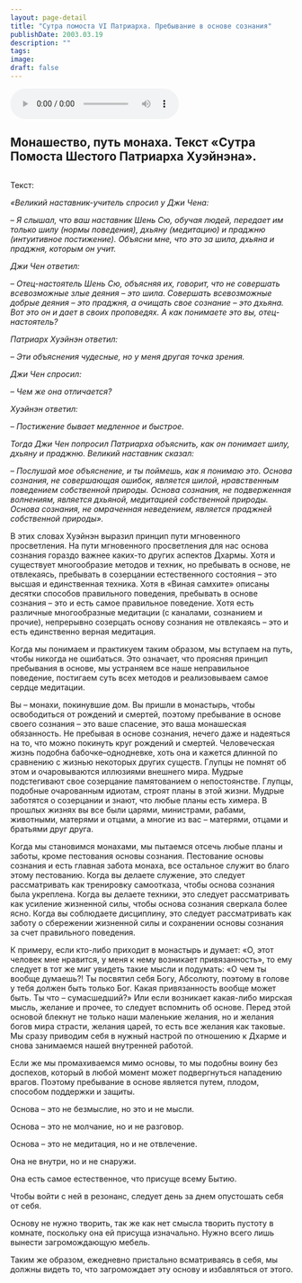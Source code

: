 ```yaml
---
layout: page-detail
title: "Сутра помоста VI Патриарха. Пребывание в основе сознания"
publishDate: 2003.03.19
description: ""
tags:
image:
draft: false
---
```


<audio title="2003.03.19 - Сутра помоста VI Патриарха. Пребывание в основе сознания.mp3" src="https://filer-api.advayta.org/v1.0/public/files/74353" controls=""></audio>

## 
## **Монашество, путь монаха. Текст «Сутра Помоста Шестого Патриарха Хуэйнэна».**  
##   
 Текст:

_«Великий наставник-учитель спросил у Джи Чена:_ 

 _– Я слышал, что ваш наставник Шень Сю, обучая людей, передает им только шилу (нормы поведения), дхьяну (медитацию) и праджню (интуитивное постижение). Объясни мне, что это за шила, дхьяна и праджня, которым он учит._ 

 _Джи Чен ответил:_ 

_– Отец-настоятель Шень Сю, объясняя их, говорит, что не совершать всевозможные злые деяния – это шила. Совершать всевозможные добрые деяния – это праджня, а очищать свое сознание – это дхьяна. Вот это он и дает в своих проповедях. А как понимаете это вы, отец-настоятель?_ 

 _Патриарх Хуэйнэн ответил:_ 

 _– Эти объяснения чудесные, но у меня другая точка зрения._ 

 _Джи Чен спросил:_ 

 _– Чем же она отличается?_ 

 _Хуэйнэн ответил:_ 

 _– Постижение бывает медленное и быстрое._ 

 _Тогда Джи Чен попросил Патриарха объяснить, как он понимает шилу, дхьяну и праджню. Великий наставник сказал:_ 

 _– Послушай мое объяснение, и ты поймешь, как я понимаю это. Основа сознания, не совершающая ошибок, является шилой, нравственным поведением собственной природы. Основа сознания, не подверженная волнениям, является дхьяной, медитацией собственной природы. Основа сознания, не омраченная неведением, является праджней собственной природы»._ 

 В этих словах Хуэйнэн выразил принцип пути мгновенного просветления. На пути мгновенного просветления для нас основа сознания гораздо важнее каких-то других аспектов Дхармы. Хотя и существует многообразие методов и техник, но пребывать в основе, не отвлекаясь, пребывать в созерцании естественного состояния – это высшая и единственная техника. Хотя в «Виная самхите» описаны десятки способов правильного поведения, пребывать в основе сознания – это и есть самое правильное поведение. Хотя есть различные многообразные медитации (с каналами, сознанием и прочие), непрерывно созерцать основу сознания не отвлекаясь – это и есть единственно верная медитация.

 Когда мы понимаем и практикуем таким образом, мы вступаем на путь, чтобы никогда не ошибаться. Это означает, что проясняя принцип пребывания в основе, мы устраняем все наше неправильное поведение, постигаем суть всех методов и реализовываем самое сердце медитации.

 Вы – монахи, покинувшие дом. Вы пришли в монастырь, чтобы освободиться от рождений и смертей, поэтому пребывание в основе своего сознания – это ваше спасение, это ваша монашеская обязанность. Не пребывая в основе сознания, нечего даже и надеяться на то, что можно покинуть круг рождений и смертей. Человеческая жизнь подобна бабочке–однодневке, хоть она и кажется длинной по сравнению с жизнью некоторых других существ. Глупцы не помнят об этом и очаровываются иллюзиями внешнего мира. Мудрые подстегивают свое созерцание памятованием о непостоянстве. Глупцы, подобные очарованным идиотам, строят планы в этой жизни. Мудрые заботятся о созерцании и знают, что любые планы есть химера. В прошлых жизнях вы все были царями, министрами, рабами, животными, матерями и отцами, а многие из вас – матерями, отцами и братьями друг друга.

 Когда мы становимся монахами, мы пытаемся отсечь любые планы и заботы, кроме пестования основы сознания. Пестование основы сознания и есть главная забота монаха, все остальное служит во благо этому пестованию. Когда вы делаете служение, это следует рассматривать как тренировку самоотказа, чтобы основа сознания была укреплена. Когда вы делаете техники, это следует рассматривать как усиление жизненной силы, чтобы основа сознания сверкала более ясно. Когда вы соблюдаете дисциплину, это следует рассматривать как заботу о сбережении жизненной силы и сохранении основы сознания за счет правильного поведения.

 К примеру, если кто-либо приходит в монастырь и думает: «О, этот человек мне нравится, у меня к нему возникает привязанность», то ему следует в тот же миг увидеть такие мысли и подумать: «О чем ты вообще думаешь?! Ты посвятил себя Богу, Абсолюту, поэтому в голове у тебя должен быть только Бог. Какая привязанность вообще может быть. Ты что – сумасшедший?» Или если возникает какая-либо мирская мысль, желание и прочее, то следует вспомнить об основе. Перед этой основой блекнут не только наши маленькие желания, но и желания богов мира страсти, желания царей, то есть все желания как таковые. Мы сразу приводим себя в нужный настрой по отношению к Дхарме и снова занимаемся нашей внутренней работой.

 Если же мы промахиваемся мимо основы, то мы подобны воину без доспехов, который в любой момент может подвергнуться нападению врагов. Поэтому пребывание в основе является путем, плодом, способом поддержки и защиты.

 Основа – это не безмыслие, но это и не мысли.

 Основа – это не молчание, но и не разговор.

 Основа – это не медитация, но и не отвлечение.

 Она не внутри, но и не снаружи.

 Она есть самое естественное, что присуще всему Бытию.

 Чтобы войти с ней в резонанс, следует день за днем опустошать себя от себя.

 Основу не нужно творить, так же как нет смысла творить пустоту в комнате, поскольку она ей присуща изначально. Нужно всего лишь вынести загромождающую мебель.

 Таким же образом, ежедневно пристально всматриваясь в себя, мы должны видеть то, что загромождает эту основу и избавляться от этого.
  
  
